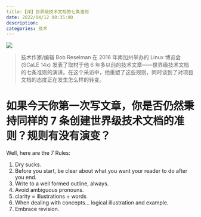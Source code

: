 ```yaml
---
title:【译】世界级技术文档的七条准则
date: 2022/04/12 00:35:00
description:
categories: 技术
---
```

![](http://images.scar.site/20220412003430.png)
> 技术作家/编辑 Bob Reselman 在 2016 年南加州举办的 Linux 博览会 (SCaLE 14x) 发表了取材于他 6 年多以前的技术文章——世界级技术文档的七条准则的演讲。在这个采访中，他重塑了这些规则，同时谈到了对项目文档的态度正在发生怎么样的转变。

# 如果今天你第一次写文章，你是否仍然秉持同样的 7 条创建世界级技术文档的准则？规则有没有演变？
Well, here are the 7 Rules:

1. Dry sucks.
2. Before you start, be clear about what you want your reader to do after you end.
4. Write to a well formed outline, always.
4. Avoid ambiguous pronouns.
5. clarity = illustrations + words
6. When dealing with concepts... logical illustration and example.
7. Embrace revision.